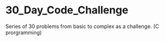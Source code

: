# 30_Day_Code_Challenge
Series of 30 problems from basic to complex as a challenge. (C prorgramming)
